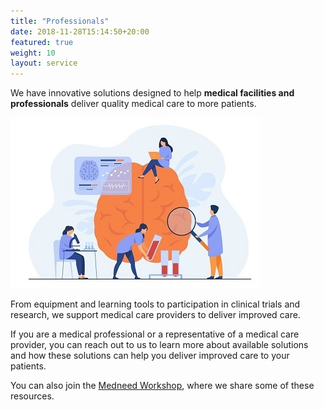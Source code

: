 ```yaml
---
title: "Professionals"
date: 2018-11-28T15:14:50+20:00 
featured: true
weight: 10
layout: service
---
```


We have innovative solutions designed to help **medical facilities and professionals** deliver quality medical care to more patients. 

![Research Tools](/images/illustrations/research.jpg)


From equipment and learning tools to participation in clinical trials and research, we support medical care providers to deliver improved care.

If you are a medical professional or a representative of a medical care provider, you can reach out to us to learn more about available solutions and how these solutions can help you deliver improved care to your patients. 

You can also join the <a href="/services/workshop">Medneed Workshop</a>, where we share some of these resources.





